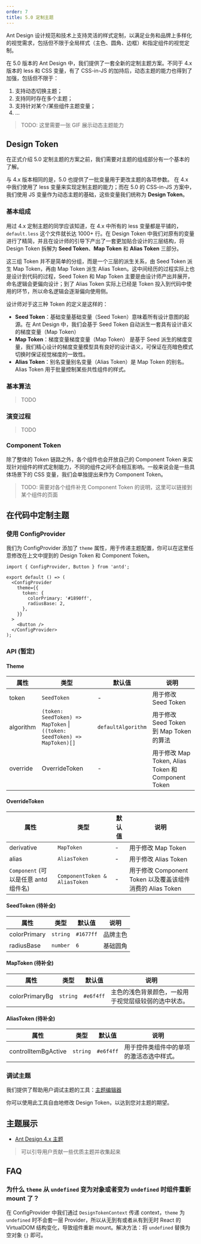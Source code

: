 ```yaml
---
order: 7
title: 5.0 定制主题
---
```


Ant Design 设计规范和技术上支持灵活的样式定制，以满足业务和品牌上多样化的视觉需求，包括但不限于全局样式（主色、圆角、边框）和指定组件的视觉定制。

在 5.0 版本的 Ant Design 中，我们提供了一套全新的定制主题方案。不同于 4.x 版本的 less 和 CSS 变量，有了 CSS-in-JS 的加持后，动态主题的能力也得到了加强，包括但不限于：

1. 支持动态切换主题；
2. 支持同时存在多个主题；
3. 支持针对某个/某些组件主题变量；
4. ...

> TODO: 这里需要一张 GIF 展示动态主题能力

## Design Token

在正式介绍 5.0 定制主题的方案之前，我们需要对主题的组成部分有一个基本的了解。

与 4.x 版本相同的是，5.0 也提供了一批变量用于更改主题的各项参数。 在 4.x 中我们使用了 less 变量来实现定制主题的能力；而在 5.0 的 CSS-in-JS 方案中，我们使用 JS 变量作为动态主题的基础，这些变量我们统称为 **Design Token**。

### 基本组成

用过 4.x 定制主题的同学应该知道，在 4.x 中所有的 less 变量都是平铺的，`default.less` 这个文件就长达 1000+ 行。在 Design Token 中我们对原有的变量进行了精简，并且在设计师的引导下产出了一套更加贴合设计的三层结构，将 Design Token 拆解为 **Seed Token**、**Map Token** 和 **Alias Token** 三部分。

这三组 Token 并不是简单的分组，而是一个三层的派生关系，由 Seed Token 派生 Map Token，再由 Map Token 派生 Alias Token。这中间经历的过程实际上也是设计到代码的过程，Seed Token 和 Map Token 主要是由设计师产出并展开，命名逻辑会更偏向设计；到了 Alias Token 实际上已经是 Token 投入到代码中使用的环节，所以命名逻辑会逐渐偏向使用侧。

设计师对于这三种 Token 的定义是这样的：

- **Seed Token**：基础变量基础变量（Seed Token）意味着所有设计意图的起源。在 Ant Design 中，我们会基于 Seed Token 自动派生一套具有设计语义的梯度变量（Map Token）
- **Map Token**：梯度变量梯度变量（Map Token） 是基于 Seed 派生的梯度变量，我们精心设计的梯度变量模型具有良好的设计语义，可保证在亮暗色模式切换时保证视觉梯度的一致性。
- **Alias Token**：别名变量别名变量（Alias Token）是 Map Token 的别名。Alias Token 用于批量控制某些共性组件的样式。

### 基本算法

> TODO

### 演变过程

> TODO

### Component Token

除了整体的 Token 链路之外，各个组件也会开放自己的 Component Token 来实现针对组件的样式定制能力，不同的组件之间不会相互影响。一般来说会是一些具体场景下的 CSS 变量，我们会单独提出来作为 Component Token。

> TODO: 需要对各个组件补充 Component Token 的说明，这里可以链接到某个组件的页面

## 在代码中定制主题

### 使用 ConfigProvider

我们为 ConfigProvider 添加了 `theme` 属性，用于传递主题配置，你可以在这里任意修改在上文中提到的 Design Token 和 Component Token。

```tsx
import { ConfigProvider, Button } from 'antd';

export default () => (
  <ConfigProvider
    theme={{
      token: {
        colorPrimary: '#1890ff',
        radiusBase: 2,
      },
    }}
  >
    <Button />
  </ConfigProvider>
);
```

### API (暂定)

#### Theme

| 属性 | 类型 | 默认值 | 说明 |
| --- | --- | --- | --- |
| token | `SeedToken` | - | 用于修改 Seed Token |
| algorithm | `(token: SeedToken) => MapToken` \| `((token: SeedToken) => MapToken)[]` | `defaultAlgorithm` | 用于修改 Seed Token 到 Map Token 的算法 |
| override | OverrideToken | - | 用于修改 Map Token, Alias Token 和 Component Token |

#### OverrideToken

| 属性 | 类型 | 默认值 | 说明 |
| --- | --- | --- | --- |
| derivative | `MapToken` | - | 用于修改 Map Token |
| alias | `AliasToken` | - | 用于修改 Alias Token |
| `Component` (可以是任意 antd 组件名) | `ComponentToken & AliasToken` | - | 用于修改 Component Token 以及覆盖该组件消费的 Alias Token |

#### SeedToken (待补全)

| 属性 | 类型 | 默认值 | 说明 |
| --- | --- | --- | --- |
| colorPrimary | `string` | `#1677ff` | 品牌主色 |
| radiusBase   | `number` | `6`       | 基础圆角 |

#### MapToken (待补全)

| 属性 | 类型 | 默认值 | 说明 |
| --- | --- | --- | --- |
| colorPrimaryBg | `string` | `#e6f4ff` | 主色的浅色背景颜色，一般用于视觉层级较弱的选中状态。 |

#### AliasToken (待补全)

| 属性 | 类型 | 默认值 | 说明 |
| --- | --- | --- | --- |
| controlItemBgActive | `string` | `#e6f4ff` | 用于控件类组件中的单项的激活态选中样式。 |

### 调试主题

我们提供了帮助用户调试主题的工具：[主题编辑器](https://ant-design.github.io/antd-token-previewer/~demos/docs-theme-editor-simple)

你可以使用此工具自由地修改 Design Token，以达到您对主题的期望。

## 主题展示

- [Ant Design 4.x 主题](https://ant-design.github.io/antd-token-previewer/~demos/docs-v4-theme)

> 可以引导用户贡献一些优质主题并收集起来

## FAQ

### 为什么 `theme` 从 `undefined` 变为对象或者变为 `undefined` 时组件重新 mount 了？

在 ConfigProvider 中我们通过 `DesignTokenContext` 传递 context，`theme` 为 `undefined` 时不会套一层 Provider，所以从无到有或者从有到无时 React 的 VirtualDOM 结构变化，导致组件重新 mount。解决方法：将 `undefined` 替换为空对象 `{}` 即可。
